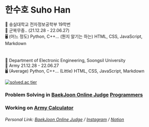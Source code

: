 # 한수호 Suho Han  


🏫 숭실대학교 전자정보공학부 19학번  
💂 군복무중.. (21.12.28 - 22.06.27)  
🖥️ (어느 정도) Python, C++... (뭔지 알기는 하는) HTML, CSS, JavaScript, Markdown
#


🏫 Department of Electronic Engineering, Soongsil University  
💂 Army 21.12.28 - 22.06.27  
🖥️ (Average) Python, C++... (Little) HTML, CSS, JavaScript, Markdown

[![solved.ac tier](http://mazassumnida.wtf/api/generate_badge?boj=hansuho36eie)](solved.ac/hansuho36eie)

### Problem Solving in [BaekJoon Online Judge](https://www.acmicpc.net/) [Programmers](https://www.programmers.co.kr)
### Working on [Army Calculator](https://github.com/unbroken2650/army-calculator)


###### Personal Link: [BaekJoon Online Judge](https://www.acmicpc.net/user/hansuho36eie) / [Instagram](https://www.instagram.com/suho_hn) / [Notion](https://unbroken2650.notion.site/Python-Baekjoon-862515fd399443398bdc37cc810ea121)
